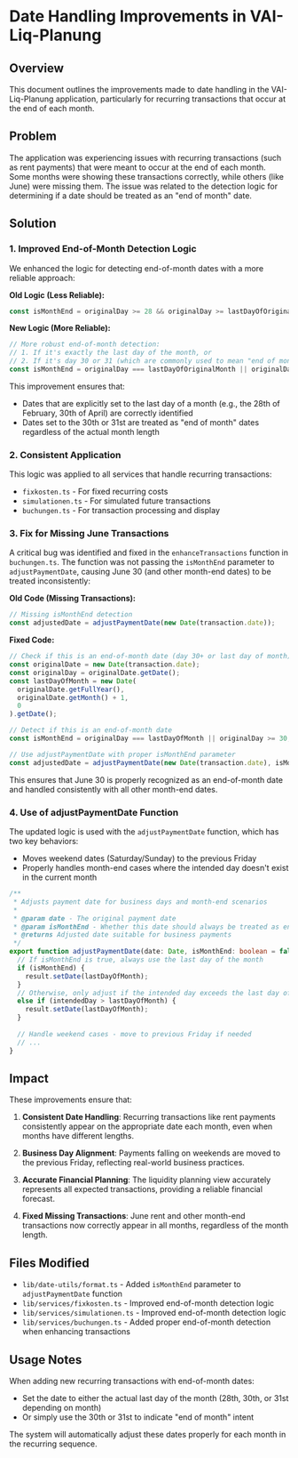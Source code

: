 # Date Handling Improvements in VAI-Liq-Planung

## Overview

This document outlines the improvements made to date handling in the VAI-Liq-Planung application, particularly for recurring transactions that occur at the end of each month.

## Problem

The application was experiencing issues with recurring transactions (such as rent payments) that were meant to occur at the end of each month. Some months were showing these transactions correctly, while others (like June) were missing them. The issue was related to the detection logic for determining if a date should be treated as an "end of month" date.

## Solution

### 1. Improved End-of-Month Detection Logic

We enhanced the logic for detecting end-of-month dates with a more reliable approach:

**Old Logic (Less Reliable):**
```javascript
const isMonthEnd = originalDay >= 28 && originalDay >= lastDayOfOriginalMonth - 1;
```

**New Logic (More Reliable):**
```javascript
// More robust end-of-month detection:
// 1. If it's exactly the last day of the month, or
// 2. If it's day 30 or 31 (which are commonly used to mean "end of month")
const isMonthEnd = originalDay === lastDayOfOriginalMonth || originalDay >= 30;
```

This improvement ensures that:
- Dates that are explicitly set to the last day of a month (e.g., the 28th of February, 30th of April) are correctly identified
- Dates set to the 30th or 31st are treated as "end of month" dates regardless of the actual month length

### 2. Consistent Application

This logic was applied to all services that handle recurring transactions:
- `fixkosten.ts` - For fixed recurring costs
- `simulationen.ts` - For simulated future transactions
- `buchungen.ts` - For transaction processing and display

### 3. Fix for Missing June Transactions

A critical bug was identified and fixed in the `enhanceTransactions` function in `buchungen.ts`. The function was not passing the `isMonthEnd` parameter to `adjustPaymentDate`, causing June 30 (and other month-end dates) to be treated inconsistently:

**Old Code (Missing Transactions):**
```javascript
// Missing isMonthEnd detection
const adjustedDate = adjustPaymentDate(new Date(transaction.date));
```

**Fixed Code:**
```javascript
// Check if this is an end-of-month date (day 30+ or last day of month)
const originalDate = new Date(transaction.date);
const originalDay = originalDate.getDate();
const lastDayOfMonth = new Date(
  originalDate.getFullYear(), 
  originalDate.getMonth() + 1, 
  0
).getDate();

// Detect if this is an end-of-month date
const isMonthEnd = originalDay === lastDayOfMonth || originalDay >= 30;

// Use adjustPaymentDate with proper isMonthEnd parameter
const adjustedDate = adjustPaymentDate(new Date(transaction.date), isMonthEnd);
```

This ensures that June 30 is properly recognized as an end-of-month date and handled consistently with all other month-end dates.

### 4. Use of adjustPaymentDate Function

The updated logic is used with the `adjustPaymentDate` function, which has two key behaviors:
- Moves weekend dates (Saturday/Sunday) to the previous Friday
- Properly handles month-end cases where the intended day doesn't exist in the current month

```typescript
/**
 * Adjusts payment date for business days and month-end scenarios
 * 
 * @param date - The original payment date
 * @param isMonthEnd - Whether this date should always be treated as end of month
 * @returns Adjusted date suitable for business payments
 */
export function adjustPaymentDate(date: Date, isMonthEnd: boolean = false): Date {
  // If isMonthEnd is true, always use the last day of the month
  if (isMonthEnd) {
    result.setDate(lastDayOfMonth);
  } 
  // Otherwise, only adjust if the intended day exceeds the last day of this month
  else if (intendedDay > lastDayOfMonth) {
    result.setDate(lastDayOfMonth);
  }
  
  // Handle weekend cases - move to previous Friday if needed
  // ...
}
```

## Impact

These improvements ensure that:

1. **Consistent Date Handling**: Recurring transactions like rent payments consistently appear on the appropriate date each month, even when months have different lengths.

2. **Business Day Alignment**: Payments falling on weekends are moved to the previous Friday, reflecting real-world business practices.

3. **Accurate Financial Planning**: The liquidity planning view accurately represents all expected transactions, providing a reliable financial forecast.

4. **Fixed Missing Transactions**: June rent and other month-end transactions now correctly appear in all months, regardless of the month length.

## Files Modified

- `lib/date-utils/format.ts` - Added `isMonthEnd` parameter to `adjustPaymentDate` function
- `lib/services/fixkosten.ts` - Improved end-of-month detection logic
- `lib/services/simulationen.ts` - Improved end-of-month detection logic
- `lib/services/buchungen.ts` - Added proper end-of-month detection when enhancing transactions

## Usage Notes

When adding new recurring transactions with end-of-month dates:
- Set the date to either the actual last day of the month (28th, 30th, or 31st depending on month)
- Or simply use the 30th or 31st to indicate "end of month" intent

The system will automatically adjust these dates properly for each month in the recurring sequence. 